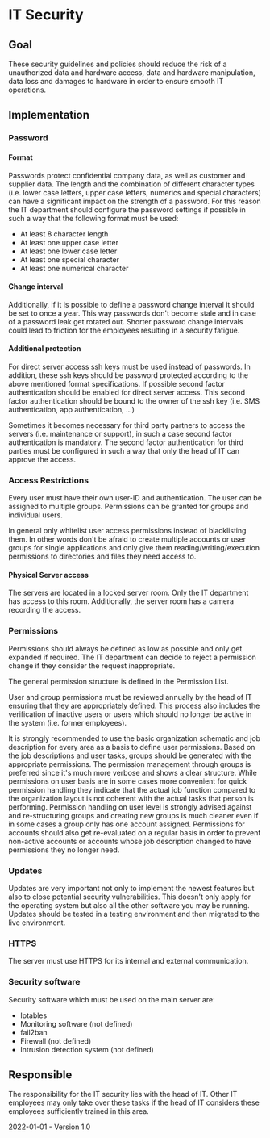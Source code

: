 # IT Security

## Goal

These security guidelines and policies should reduce the risk of a unauthorized data and hardware access, data and hardware manipulation, data loss and damages to hardware in order to ensure smooth IT operations.

## Implementation

### Password

#### Format

Passwords protect confidential company data, as well as customer and supplier data. The length and the combination of different character types (i.e. lower case letters, upper case letters, numerics and special characters) can have a significant impact on the strength of a password. For this reason the IT department should configure the password settings if possible in such a way that the following format must be used:

* At least 8 character length
* At least one upper case letter
* At least one lower case letter
* At least one special character
* At least one numerical character

#### Change interval

Additionally, if it is possible to define a password change interval it should be set to once a year. This way passwords don't become stale and in case of a password leak get rotated out. Shorter password change intervals could lead to friction for the employees resulting in a security fatigue. 

#### Additional protection

For direct server access ssh keys must be used instead of passwords. In addition, these ssh keys should be password protected according to the above mentioned format specifications. If possible second factor authentication should be enabled for direct server access. This second factor authentication should be bound to the owner of the ssh key (i.e. SMS authentication, app authentication, ...)

Sometimes it becomes necessary for third party partners to access the servers (i.e. maintenance or support), in such a case second factor authentication is mandatory. The second factor authentication for third parties must be configured in such a way that only the head of IT can approve the access.

### Access Restrictions

Every user must have their own user-ID and authentication. The user can be assigned to multiple groups. Permissions can be granted for groups and individual users. 

In general only whitelist user access permissions instead of blacklisting them. In other words don't be afraid to create multiple accounts or user groups for single applications and only give them reading/writing/execution permissions to directories and files they need access to.

#### Physical Server access

The servers are located in a locked server room. Only the IT department has access to this room. Additionally, the server room has a camera recording the access.

### Permissions

Permissions should always be defined as low as possible and only get expanded if required. The IT department can decide to reject a permission change if they consider the request inappropriate.

The general permission structure is defined in the Permission List.

User and group permissions must be reviewed annually by the head of IT ensuring that they are appropriately defined. This process also includes the verification of inactive users or users which should no longer be active in the system (i.e. former employees).

It is strongly recommended to use the basic organization schematic and job description for every area as a basis to define user permissions. Based on the job descriptions and user tasks, groups should be generated with the appropriate permissions. The permission management through groups is preferred since it's much more verbose and shows a clear structure. While permissions on user basis are in some cases more convenient for quick permission handling they indicate that the actual job function compared to the organization layout is not coherent with the actual tasks that person is performing. Permission handling on user level is strongly advised against and re-structuring groups and creating new groups is much cleaner even if in some cases a group only has one account assigned. Permissions for accounts should also get re-evaluated on a regular basis in order to prevent non-active accounts or accounts whose job description changed to have permissions they no longer need.

### Updates

Updates are very important not only to implement the newest features but also to close potential security vulnerabilities. This doesn't only apply for the operating system but also all the other software you may be running. Updates should be tested in a testing environment and then migrated to the live environment.

### HTTPS

The server must use HTTPS for its internal and external communication.

### Security software

Security software which must be used on the main server are:

* Iptables
* Monitoring software (not defined)
* fail2ban
* Firewall (not defined)
* Intrusion detection system (not defined)

## Responsible

The responsibility for the IT security lies with the head of IT. Other IT employees may only take over these tasks if the head of IT considers these employees sufficiently trained in this area.

2022-01-01 - Version 1.0

